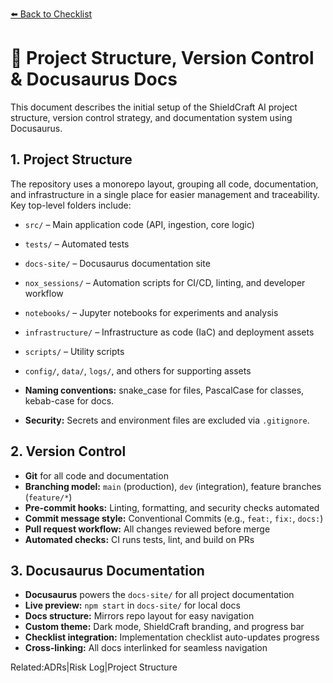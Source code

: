 [⬅️ Back to Checklist](./checklist.md)

# 📁 Project Structure, Version Control & Docusaurus Docs

This document describes the initial setup of the ShieldCraft AI project structure, version control strategy, and documentation system using Docusaurus.

## 1. Project Structure

The repository uses a monorepo layout, grouping all code, documentation, and infrastructure in a single place for easier management and traceability. Key top-level folders include:

- `src/` – Main application code (API, ingestion, core logic)
- `tests/` – Automated tests
- `docs-site/` – Docusaurus documentation site
- `nox_sessions/` – Automation scripts for CI/CD, linting, and developer workflow
- `notebooks/` – Jupyter notebooks for experiments and analysis
- `infrastructure/` – Infrastructure as code (IaC) and deployment assets
- `scripts/` – Utility scripts
- `config/`, `data/`, `logs/`, and others for supporting assets

- **Naming conventions:** snake_case for files, PascalCase for classes, kebab-case for docs.
- **Security:** Secrets and environment files are excluded via `.gitignore`.

## 2. Version Control

- **Git** for all code and documentation
- **Branching model:** `main` (production), `dev` (integration), feature branches (`feature/*`)
- **Pre-commit hooks:** Linting, formatting, and security checks automated
- **Commit message style:** Conventional Commits (e.g., `feat:`, `fix:`, `docs:`)
- **Pull request workflow:** All changes reviewed before merge
- **Automated checks:** CI runs tests, lint, and build on PRs

## 3. Docusaurus Documentation

- **Docusaurus** powers the `docs-site/` for all project documentation
- **Live preview:** `npm start` in `docs-site/` for local docs
- **Docs structure:** Mirrors repo layout for easy navigation
- **Custom theme:** Dark mode, ShieldCraft branding, and progress bar
- **Checklist integration:** Implementation checklist auto-updates progress
- **Cross-linking:** All docs interlinked for seamless navigation

Related:ADRs|Risk Log|Project Structure

<!-- Unhandled tags: em -->
